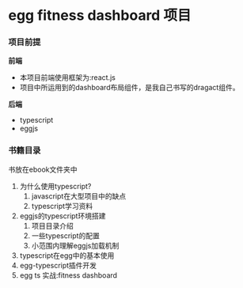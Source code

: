# egg fitness dashboard 项目

### 项目前提

**前端**
- 本项目前端使用框架为:react.js
- 项目中所运用到的dashboard布局组件，是我自己书写的dragact组件。

**后端**
- typescript
- eggjs


### 书籍目录
书放在ebook文件夹中
1. 为什么使用typescript?
    1. javascript在大型项目中的缺点
    2. typescript学习资料
2. eggjs的typescript环境搭建
    1. 项目目录介绍
    2. 一些typescript的配置
    3. 小范围内理解eggjs加载机制
3. typescript在egg中的基本使用
4. egg-typescript插件开发
5. egg ts 实战:fitness dashboard


